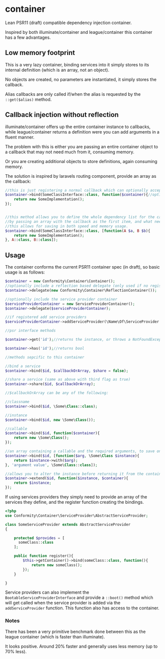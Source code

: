 # container

Lean PSR11 (draft) compatible dependency injection container.

Inspired by both illuminate/container and league/container this container has a few advantages.

## Low memory footprint

This is a very lazy container, binding services into it simply stores to its internal definition (which is an array, not an object).

No objects are created, no parameters are instantiated, it simply stores the callback.

Alias callbacks are only called if/when the alias is requested by the ```::get($alias)``` method.

## Callback injection without reflection

illuminate/container offers up the entire container instance to callbacks, while league/container returns a definition were you can add arguments in a fluent manner.

The problem with this is either you are passing an entire container object to a callback that may not need much from it, consuming memory.

Or you are creating additional objects to store definitions, again consuming memory.

The solution is inspired by laravels routing component, provide an array as the callback:

```php
//this is just registering a normal callback which can optionally accept the container instance.
$container->bind(SomeClassInterface::class, function($container){//optionally get the passed in container, this is default
    return new SomeImplementation();
});


//this method allows you to define the whole dependency list for the callback
//by passing an array with the callback as the first item, and what needs to be passed to it as the rest of the array
//this allows for saving in both speed and memory usage.
$container->bind(SomeClassInterface::class, [function(A $a, B $b){
    return new SomeImplementation();
}, A::class, B::class]);
```

## Usage

The container conforms the current PSR11 container spec (in draft), so basic usage is as follows:

```php
$container = new Conformity\Container\Container();
//optionally include a reflection based delegate (only used if no registration exists, this is required if you plan on using the service provider container as well)
$container->delegate(new Conformity\Container\ReflectionContainer());

//optionally include the service provider container
$serviceProviderContainer = new ServiceProviderContainer();
$container->delegate($serviceProviderContainer);

//if registered add service providers
$serviceProviderContainer->addServiceProvider(\Name\Of\ServiceProvider::class);//must extend the \Conformity\Container\ServiceProvider\AbstractServiceProvider class

//psr interface methods

$container->get('id');//returns the instance, or throws a NotFoundException

$container->has('id');//returns bool

//methods sepcific to this container

//bind a service
$container->bind($id, $callbackOrArray, $share = false);

//share a service (same as above with third flag as true)
$container->share($id, $callbackOrArray);

//$callbackOrArray can be any of the following:

//classname
$container->bind($id, \Some\Class::class);

//instance
$container->bind($id, new \Some\Class());

//callable
$container->bind($id, function($container){
    return new \Some\Class();
});

//an array containing a callable and the required arguments, to save on using reflection (better performance)
$container->bind($id, [function($arg, \Some\Class $instance){
    return $instance->with($arg);
}, 'argument value', \Some\Class::class]);

//allows you to alter the instance before returning it from the container, you must return the instance
$container->extend($id, function($instance, $container){
    return $instance;
});
```
If using services providers they simply need to provide an array of the services they define, and the register function creating the bindings.

```php
<?php
use Conformity\Container\ServiceProvider\AbstractServiceProvider;

class SomeServiceProvider extends AbstractServiceProvider
{

    protected $provides = [
      someClass::class
    ];

    public function register(){
        $this->getContainer()->bind(someClass::class, function(){
            return new someClass();
        });
    }

}
```

Service providers can also implement the ```BootableServiceProviderInterface``` and provide a ```::boot()``` method which will get called when the service provider is added via the ```addServiceProvider``` function.
This function also has access to the container.

### Notes

There has been a very primitive benchmark done between this as the league container (which is faster than illuminate).

It looks positive. Around 20% faster and generally uses less memory (up to 70% less).
